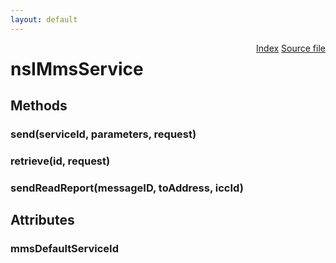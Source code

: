 ```yaml
---
layout: default
---
```

<div class='links' style='float:right'><a href="../index.html">Index</a>
<a href="http://dxr.mozilla.org/mozilla-central/source/dom/mobilemessage/interfaces/nsIMmsService.idl">Source file</a>
</div>

# nsIMmsService #

## Methods ##

### send(serviceId, parameters, request) ###

### retrieve(id, request) ###

### sendReadReport(messageID, toAddress, iccId) ###

## Attributes ##

### mmsDefaultServiceId ###
